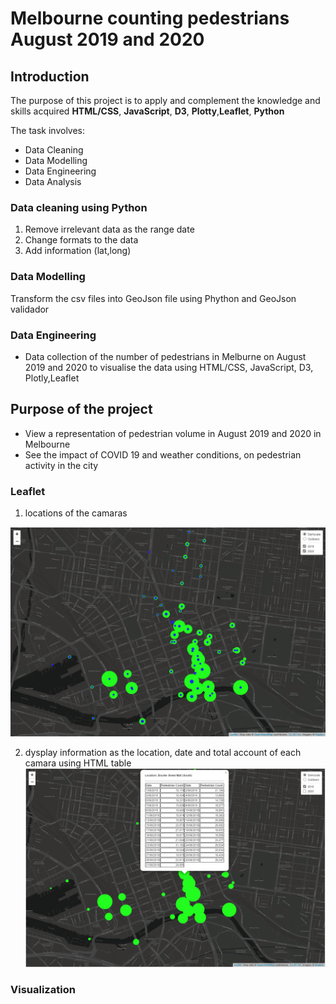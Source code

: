 # Melbourne counting pedestrians August 2019 and 2020

## Introduction

The purpose of this project is to apply and complement the knowledge and skills acquired **HTML/CSS**, **JavaScript**, **D3**, **Plotty**,**Leaflet**, **Python**

The task involves:

- Data Cleaning
- Data Modelling
- Data Engineering
- Data Analysis

### Data cleaning using Python

1. Remove irrelevant data as the range date
2. Change formats to the data
3. Add information (lat,long)

### Data Modelling

Transform the csv files into GeoJson file using Phython and GeoJson validador

### Data Engineering

- Data collection of the number of pedestrians in Melburne on August 2019 and 2020 to visualise the data using HTML/CSS, JavaScript, D3, Plotly,Leaflet

## Purpose of the project

- View a representation of pedestrian volume in August 2019 and 2020 in Melbourne
- See the impact of COVID 19 and weather conditions, on pedestrian activity in the city

### Leaflet

1. locations of the camaras

![](https://github.com/malejandrasalgado/project-2/blob/main/Imag/location.png)

2. dysplay information as the location, date and total account of each camara using HTML table
   ![](https://github.com/malejandrasalgado/project-2/blob/main/Imag/display%20inf.png)

### Visualization
